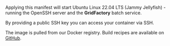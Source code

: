 Applying this manifest will start Ubuntu Linux 22.04 LTS (Jammy Jellyfish) - running the OpenSSH server and the **GridFactory** batch service.

By providing a public SSH key you can access your container via SSH.

The image is pulled from our Docker registry. Build recipes are available on [GitHub](https://github.com/deic-dk/sciencedata_images).
